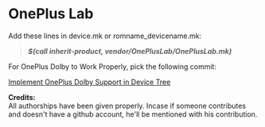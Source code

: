 # OnePlus Lab<br/>

Add these lines in device.mk or romname_devicename.mk:
>**_$(call inherit-product, vendor/OnePlusLab/OnePlusLab.mk)_**

For OnePlus Dolby to Work Properly, pick the following commit:

[Implement OnePlus Dolby Support in Device Tree](https://github.com/arnavpuranik/device_oneplus_lemonades/commit/cd6a98b6b37d11c28ffa3011cff5923970c663cd)<br/>

**Credits:**<br/>
All authorships have been given properly. Incase if someone contributes and doesn't have a github account, he'll be mentioned with his contribution. 
